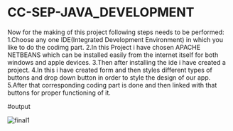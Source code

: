 # CC-SEP-JAVA_DEVELOPMENT
Now for the making of this project following steps needs to be performed:
1.Choose any one IDE(Integrated Development Environment) in which you like to do the codimg part.
2.In this Project i have chosen APACHE NETBEANS which can be installed easily from the internet itself for both windows and apple devices.
3.Then after installing the ide i have created a project.
4.In this i have created form and then styles different types of buttons and drop down button in order to style the design of our app.
5.After that corresponding coding part is done and then linked with that buttons for proper functioning of it.


#output


![final1](https://user-images.githubusercontent.com/107299841/190377825-595b7cb6-64fb-47a2-a1b7-f9dfe86ed2d1.PNG)

